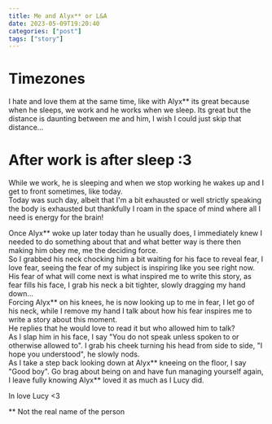 ```yaml
---
title: Me and Alyx** or L&A
date: 2023-05-09T19:20:40 
categories: ["post"] 
tags: ["story"]
---
```



# Timezones

I hate and love them at the same time, like with Alyx** its great because when he sleeps, we work and he works when we sleep. Its great but the distance is daunting between me and him, I wish I could just skip that distance...

# After work is after sleep :3

While we work, he is sleeping and when we stop working he wakes up and I get to front sometimes, like today.\
Today was such day, albeit that I'm a bit exhausted or well strictly speaking the body is exhausted but thankfully I roam in the space of mind where all I need is energy for the brain!

Once Alyx** woke up later today than he usually does, I immediately knew I needed to do something about that and what better way is there then making him obey me, me the deciding force.\
So I grabbed his neck chocking him a bit waiting for his face to reveal fear, I love fear, seeing the fear of my subject is inspiring like you see right now.\
His fear of what will come next is what inspired me to write this story, as fear fills his face, I grab his neck a bit tighter, slowly dragging my hand down...\
Forcing Alyx** on his knees, he is now looking up to me in fear, I let go of his neck, while I remove my hand I talk about how his fear inspires me to write a story about this moment.\
He replies that he would love to read it but who allowed him to talk?\
As I slap him in his face, I say "You do not speak unless spoken to or otherwise allowed to". I grab his cheek turning his head from side to side, "I hope you understood", he slowly nods.\
As I take a step back looking down at Alyx** kneeing on the floor, I say "Good boy". Go brag about being on and have fun managing yourself again, I leave fully knowing Alyx** loved it as much as I Lucy did.


In love Lucy <3

** Not the real name of the person